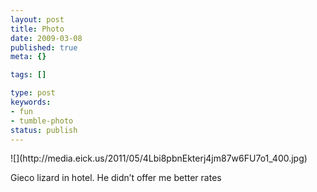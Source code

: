 ```yaml
---
layout: post
title: Photo
date: 2009-03-08
published: true
meta: {}

tags: []

type: post
keywords:
- fun
- tumble-photo
status: publish
---
```

<div class="figure">            ![](http://media.eick.us/2011/05/4Lbi8pbnEkterj4jm87w6FU7o1_400.jpg)        </div>

Gieco lizard in hotel. He didn’t offer me better rates

